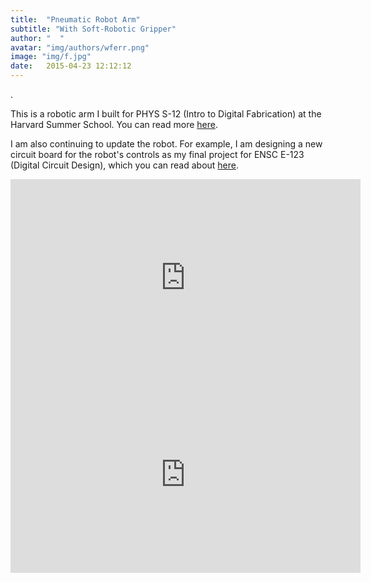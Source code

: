 ```yaml
---
title:  "Pneumatic Robot Arm"
subtitle: "With Soft-Robotic Gripper"
author: "  "
avatar: "img/authors/wferr.png"
image: "img/f.jpg"
date:   2015-04-23 12:12:12
---
```

 . 

This is a robotic arm I built for PHYS S-12 (Intro to Digital Fabrication) at the Harvard Summer School. You can read more [here](https://kem406.github.io/PHYS-S12/12/).

I am also continuing to update the robot. For example, I am designing a new circuit board for the robot's controls as my final project for ENSC E-123 (Digital Circuit Design), which you can read about [here](https://kem406.github.io/ENSC-E123/).

<iframe src="https://www.youtube.com/embed/t5dK5Kn9nus"
    width="560"
    height="315"
    frameborder="0"
    allowfullscreen>
</iframe>

<iframe src="https://www.youtube.com/embed/bvjz6gq0DTw"
    width="560"
    height="315"
    frameborder="0"
    allowfullscreen>
</iframe>
